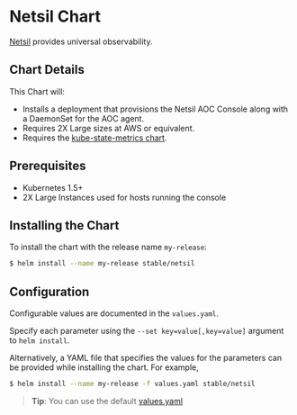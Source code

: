# Netsil Chart

[Netsil](https://netsil.com/) provides universal observability.

## Chart Details

This Chart will: 

* Installs a deployment that provisions the Netsil AOC Console along with a DaemonSet for the AOC agent.
* Requires 2X Large sizes at AWS or equivalent.
* Requires the [kube-state-metrics chart](https://github.com/kubernetes/charts/tree/master/stable/kube-state-metrics).

## Prerequisites

- Kubernetes 1.5+
- 2X Large Instances used for hosts running the console

## Installing the Chart

To install the chart with the release name `my-release`:

```bash
$ helm install --name my-release stable/netsil
```

## Configuration

Configurable values are documented in the `values.yaml`.

Specify each parameter using the `--set key=value[,key=value]` argument to `helm install`.

Alternatively, a YAML file that specifies the values for the parameters can be provided while installing the chart. For example,

```bash
$ helm install --name my-release -f values.yaml stable/netsil
```

> **Tip**: You can use the default [values.yaml](values.yaml)